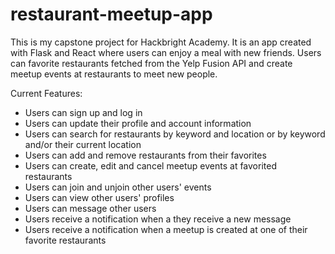 # restaurant-meetup-app

This is my capstone project for Hackbright Academy. 
It is an app created with Flask and React where users can enjoy a meal with new friends. 
Users can favorite restaurants fetched from the Yelp Fusion API and create meetup events at restaurants to meet new people.

Current Features:
- Users can sign up and log in
- Users can update their profile and account information
- Users can search for restaurants by keyword and location or by keyword and/or their current location
- Users can add and remove restaurants from their favorites
- Users can create, edit and cancel meetup events at favorited restaurants
- Users can join and unjoin other users' events
- Users can view other users' profiles
- Users can message other users
- Users receive a notification when a they receive a new message
- Users receive a notification when a meetup is created at one of their favorite restaurants
